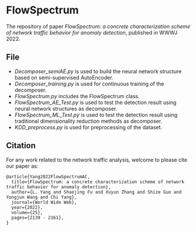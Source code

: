 # FlowSpectrum
The repository of paper *FlowSpectrum: a concrete characterization scheme of network traffic behavior for anomaly detection*, published in WWWJ 2022. 


## File

- *Decomposer_semiAE.py* is used to build the neural network structure based on semi-supervised AutoEncoder.
- *Decomposer_training.py* is used for continuous training of the decomposer.
- *FlowSpectrum.py* includes the FlowSpectrum class.
- *FlowSpectrum_AE_Test.py* is used to test the detection result using neural network structures as decomposer.
- *FlowSpectrum_ML_Test.py* is used to test the detection result using traditional dimensionality reduction methods as decomposer.
- *KDD_preprocess.py* is used for preprocessing of the dataset.

## Citation
For any work related to the network traffic analysis, welcome to please cite our paper as:
```
@article{Yang2022FlowSpectrumAC,
  title={FlowSpectrum: a concrete characterization scheme of network traffic behavior for anomaly detection},
  author={L. Yang and Shaojing Fu and Xuyun Zhang and Shize Guo and Yongjun Wang and Chi Yang},
  journal={World Wide Web},
  year={2022},
  volume={25},
  pages={2139 - 2161},
}
```
